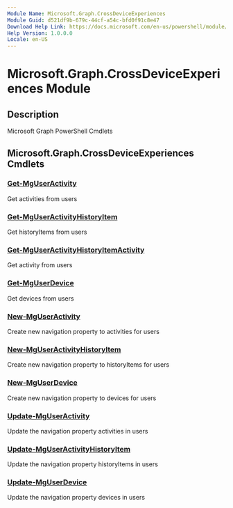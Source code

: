 ```yaml
---
Module Name: Microsoft.Graph.CrossDeviceExperiences
Module Guid: d521df9b-679c-44cf-a54c-bfd0f91c8e47
Download Help Link: https://docs.microsoft.com/en-us/powershell/module/microsoft.graph.crossdeviceexperiences
Help Version: 1.0.0.0
Locale: en-US
---
```


# Microsoft.Graph.CrossDeviceExperiences Module
## Description
Microsoft Graph PowerShell Cmdlets

## Microsoft.Graph.CrossDeviceExperiences Cmdlets
### [Get-MgUserActivity](Get-MgUserActivity.md)
Get activities from users

### [Get-MgUserActivityHistoryItem](Get-MgUserActivityHistoryItem.md)
Get historyItems from users

### [Get-MgUserActivityHistoryItemActivity](Get-MgUserActivityHistoryItemActivity.md)
Get activity from users

### [Get-MgUserDevice](Get-MgUserDevice.md)
Get devices from users

### [New-MgUserActivity](New-MgUserActivity.md)
Create new navigation property to activities for users

### [New-MgUserActivityHistoryItem](New-MgUserActivityHistoryItem.md)
Create new navigation property to historyItems for users

### [New-MgUserDevice](New-MgUserDevice.md)
Create new navigation property to devices for users

### [Update-MgUserActivity](Update-MgUserActivity.md)
Update the navigation property activities in users

### [Update-MgUserActivityHistoryItem](Update-MgUserActivityHistoryItem.md)
Update the navigation property historyItems in users

### [Update-MgUserDevice](Update-MgUserDevice.md)
Update the navigation property devices in users

